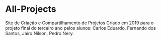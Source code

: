 # All-Projects
Site de Criação e Compartilhamento de Projetos
Criado em 2019 para o projeto final do terceiro ano pelos alunos:
Carlos Eduardo,
Fernando dos Santos,
Jairo Nilson,
Pedro Nery.

